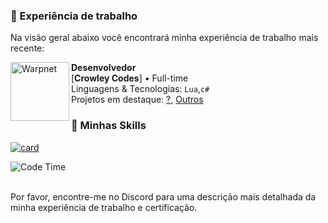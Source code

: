 ### 🚀 Experiência de trabalho
Na visão geral abaixo você encontrará minha experiência de trabalho mais recente:

<img align="left" height="94px" width="94px" alt="Warpnet" src="https://www.esri.com/content/dam/esrisites/en-us/common/icons/product-logos/Developers.png"/>

**Desenvolvedor** \
[**Crowley Codes**] • Full-time \
Linguagens & Tecnologias: `Lua`,`c#`\
Projetos em destaque: [?](), [Outros]()
### 📒 Minhas Skills
[![card](https://github-readme-stats.vercel.app/api?username=crowdv&theme=Dark&show_icons=true)](https://github.com/crowdv/github-readme-stats)

![Code Time](https://img.shields.io/endpoint?style=flat&url=https://codetime-api.datreks.com/badge/5303?logoColor=white%26project=%26recentMS=0%26showProject=false)


<br/>
Por favor, encontre-me no Discord para uma descrição mais detalhada da minha experiência de trabalho e certificação.
